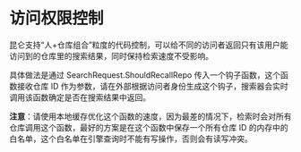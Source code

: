 访问权限控制
======

昆仑支持“人+仓库组合”粒度的代码控制，可以给不同的访问者返回只有该用户能访问到的仓库里的搜索结果，同时保持检索速度不受影响。

具体做法是通过 SearchRequest.ShouldRecallRepo 传入一个钩子函数，这个函数接收仓库 ID 作为参数，请在外部根据访问者身份生成这个钩子，搜索器会实时调用该函数确定是否在搜索结果中返回。

**注意**：请使用本地缓存优化这个函数的速度，因为最差的情况下，检索时会对所有仓库调用这个函数，最好的方案是在这个函数中保存一个所有仓库 ID 的内存中的白名单，这个白名单在引擎查询时不能有写操作，否则会有读写冲突。